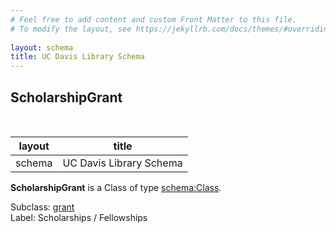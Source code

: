 ```yaml
---
# Feel free to add content and custom Front Matter to this file.
# To modify the layout, see https://jekyllrb.com/docs/themes/#overriding-theme-defaults
        
layout: schema
title: UC Davis Library Schema
---
```

## ScholarshipGrant
<br />

| layout| title |
| ------------- |-------------|
| schema     | UC Davis Library Schema     |

**ScholarshipGrant** is a Class of type [schema:Class](http://schema.org/Class). <br /> 

Subclass: [grant](http://schema.library.ucdavis.edu/grant)<br /> Label: Scholarships / Fellowships<br /> 
